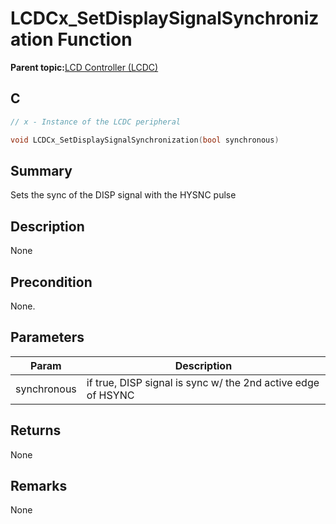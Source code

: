 # LCDCx\_SetDisplaySignalSynchronization Function

**Parent topic:**[LCD Controller \(LCDC\)](GUID-6C399A67-3956-464B-9055-02C390FC3228.md)

## C

```c
// x - Instance of the LCDC peripheral

void LCDCx_SetDisplaySignalSynchronization(bool synchronous)
```

## Summary

Sets the sync of the DISP signal with the HYSNC pulse

## Description

None

## Precondition

None.

## Parameters

|Param|Description|
|-----|-----------|
|synchronous|if true, DISP signal is sync w/ the 2nd active edge of HSYNC|

## Returns

None

## Remarks

None

